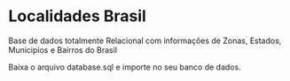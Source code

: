 # Localidades Brasil
Base de dados totalmente Relacional com informações de Zonas, Estados, Municipios e Bairros do Brasil

Baixa o arquivo database.sql e importe no seu banco de dados.
